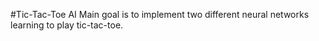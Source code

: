 #Tic-Tac-Toe AI
Main goal is to implement two different neural networks learning to play tic-tac-toe.
